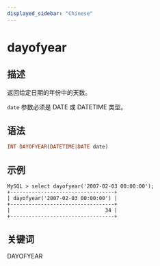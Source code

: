 ```yaml
---
displayed_sidebar: "Chinese"
---
```


# dayofyear

## 描述

返回给定日期的年份中的天数。

`date` 参数必须是 DATE 或 DATETIME 类型。

## 语法

```Haskell
INT DAYOFYEAR(DATETIME|DATE date)
```

## 示例

```Plain Text
MySQL > select dayofyear('2007-02-03 00:00:00');
+----------------------------------+
| dayofyear('2007-02-03 00:00:00') |
+----------------------------------+
|                               34 |
+----------------------------------+
```

## 关键词

DAYOFYEAR